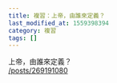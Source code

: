 ```yaml
---
title: 複習：上帝，由誰來定義？
last_modified_at: 1559398394
category: 複習
tags: []
---
```


<p>上帝，由誰來定義？<br/>
<a href="/posts/269191080" target="_blank">/posts/269191080</a></p>
<p> </p>
